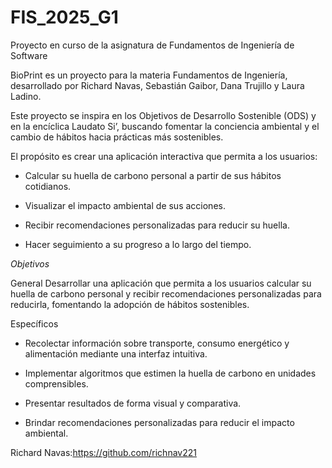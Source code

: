# FIS_2025_G1
Proyecto en curso de la asignatura de Fundamentos de Ingeniería de Software

BioPrint es un proyecto para la materia Fundamentos de Ingeniería, desarrollado por Richard Navas, Sebastián Gaibor, Dana Trujillo y Laura Ladino.

Este proyecto se inspira en los Objetivos de Desarrollo Sostenible (ODS) y en la encíclica Laudato Si’, buscando fomentar la conciencia ambiental y el cambio de hábitos hacia prácticas más sostenibles.

El propósito es crear una aplicación interactiva que permita a los usuarios:

- Calcular su huella de carbono personal a partir de sus hábitos cotidianos.

- Visualizar el impacto ambiental de sus acciones.

- Recibir recomendaciones personalizadas para reducir su huella.

- Hacer seguimiento a su progreso a lo largo del tiempo.

*Objetivos*

General
Desarrollar una aplicación que permita a los usuarios calcular su huella de carbono personal y recibir recomendaciones personalizadas para reducirla, fomentando la adopción de hábitos sostenibles.

Específicos
- Recolectar información sobre transporte, consumo energético y alimentación mediante una interfaz intuitiva.

- Implementar algoritmos que estimen la huella de carbono en unidades comprensibles.

- Presentar resultados de forma visual y comparativa.

- Brindar recomendaciones personalizadas para reducir el impacto ambiental.

Richard Navas:https://github.com/richnav221
